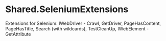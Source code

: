 # Shared.SeleniumExtensions
Extensions for Selenium: IWebDriver - Crawl, GetDriver, PageHasContent, PageHasTitle, Search (with wildcards), TestCleanUp, IWebElement - GetAttribute
